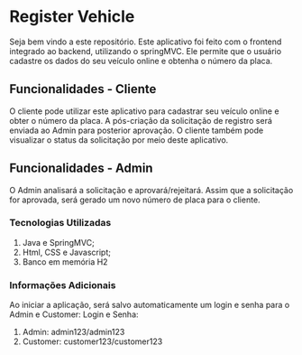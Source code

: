 
# Register Vehicle #

Seja bem vindo a este repositório. Este aplicativo foi feito com o frontend integrado ao backend, utilizando o springMVC.
Ele permite que o usuário cadastre os dados do seu veículo online e obtenha o número da placa.

## Funcionalidades - Cliente ##
O cliente pode utilizar este aplicativo para cadastrar seu veículo online e obter o número da placa. 
A pós-criação da solicitação de registro será enviada ao Admin para posterior aprovação. O cliente também pode visualizar o status da solicitação por meio deste aplicativo.

## Funcionalidades - Admin ##

O Admin analisará a solicitação e aprovará/rejeitará. Assim que a solicitação for aprovada, será gerado um novo número de placa para o cliente.

### Tecnologias Utilizadas ###
 1. Java e SpringMVC;
 2. Html, CSS e Javascript;
 3. Banco em memória H2
 
### Informações Adicionais ###

Ao iniciar a aplicação, será salvo automaticamente um login e senha para o Admin e Customer:
Login e Senha:

 1. Admin: admin123/admin123
 2. Customer: customer123/customer123
